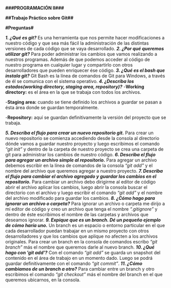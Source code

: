 **###PROGRAMACIÓN II###**

**##Trabajo Práctico sobre Git##**

**#Preguntas#**

***1. ¿Qué es git?***
Es una herramienta que nos permite hacer modificaciones a nuestro código y que sea más fácil la administración de las distintas versiones de cada código que se vaya desarrollado.
***2. ¿Por qué queremos utilizar git?***
Para poder administrar los cambios que vamos realizando a nuestros programas. Además de que podemos acceder al código de nuestro programa en cualquier lugar y compartirlo con otros desarrolladores que pueden enriquecer ése código.
***3. ¿Qué es el bash que instala git?***
Git Bash es la línea de comandos de Git para Windows, a través de él se comunica con el sistema operativo.
***4. ¿Describa los estados(working directory, staging area, repository)?***
-**Working directory:** es el área en la que se trabaja con todos los archivos.

-**Staging area:** cuando se tiene definido los archivos a guardar se pasan a ésta área donde se guardan temporalmente.

-**Repository:** aquí se guardan definitivamente la versión del proyecto que se trabaja.

***5. Describa el flujo para crear un nuevo repositorio git.***
Para crear un nuevo repositorio se comienza accediendo desde la consola al directorio dónde vamos a guardar nuestro proyecto y luego escribimos el comando *“git init”* y dentro de la carpeta de nuestro proyecto se crea una carpeta de git para administrar los cambios de nuestro código.
***6. Describa el flujo para agregar un archivo simple al repositorio.***
Para agregar un archivo debemos escribir en la línea de comandos de la consola *“git add”* y el nombre del archivo que queremos agregar a nuestro proyecto.
***7. Describa el flujo para cambiar el archivo agregado y guardar los cambios en el repositorio.*** 
Para cambiar un archivo debo dirigirme al editor de código abrir el archivo aplicar los cambios, luego abrir la consola buscar el directorio con el archivo y luego escribir el comando *“git add”* y el nombre del archivo modificado para guardar los cambios.
***8. ¿Cómo hago para ignorar un archivo o carpeta?***
Para ignorar un archivo o carpeta me dirijo a mí editor de código y creo un archivo que tenga el nombre *“.gitignore”* y dentro de éste escribimos el nombre de las carpetas y archivos que deseamos ignorar.
***9. Expique que es un branch. Dé un pequeño ejemplo de cómo haría uno.***
Un branch es un espacio o entorno particular en el que cada desarrollador puedan trabajar en un mismo proyecto con otros desarrolladores y que los cambios que aplique no afecten a los archivos originales. Para crear un branch en la consola de comandos escribo *“git branch”* más el nombre que queremos darle al nuevo branch.
***10. ¿Qué hago con 'git add'?***
Con el comando *“git add”* se guarda un snapshot del contenido en el área de trabajo en un momento dado. Luego se podrá guardar definitivamente con el comando *“git commit”*.
***11. ¿Cómo cambiamos de un branch a otro?***
Para cambiar entre un branch y otro escribimos el comando *“git checkout”* más el nombre del branch en el que queremos ubicarnos, en la consola.